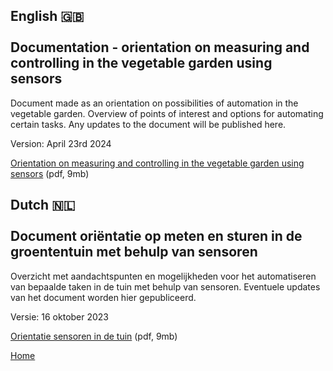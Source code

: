 ## English 🇬🇧 <br><br> Documentation - orientation on measuring and controlling in the vegetable garden using sensors

Document made as an orientation on possibilities of automation in the vegetable garden. Overview of points of interest and options for automating certain tasks. Any updates to the document will be published here.

Version: April 23rd 2024

<a href="https://johanf44.github.io/moestuin-dh/Using%20sensors%20in%20the%20vegetable%20garden.pdf">Orientation on measuring and controlling in the vegetable garden using sensors</a> (pdf, 9mb)

## Dutch 🇳🇱 <br><br> Document oriëntatie op meten en sturen in de groententuin met behulp van sensoren

Overzicht met aandachtspunten en mogelijkheden voor het automatiseren van bepaalde taken in de tuin met behulp van sensoren. 
Eventuele updates van het document worden hier gepubliceerd. 

Versie: 16 oktober 2023

<a href="https://bit.ly/document-mh-sensoren">Orientatie sensoren in de tuin</a> (pdf, 9mb)


[Home](https://johanf44.github.io/moestuin-dh/) 
